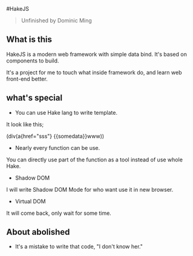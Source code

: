 #HakeJS
> Unfinished by Dominic Ming

## What is this
HakeJS is a modern web framework with simple data bind. It's based on components
to build.

It's a project for me to touch what inside framework do, and learn web front-end better.

## what's special

- You can use Hake lang to write template.

It look like this;

(div(a{href="sss"} {{somedata}}www))

- Nearly every function can be use.

You can directly use part of the function as a tool instead of use whole Hake.

- Shadow DOM

I will write Shadow DOM Mode for who want use it in new browser.

- Virtual DOM

It will come back, only wait for some time.

## About abolished

- It's a mistake to write that code, "I don't know her."